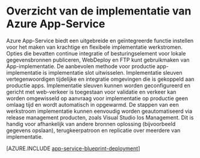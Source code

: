 <properties
    pageTitle="Implementeren van toepassingen op Azure App-Service"
    description="Leer hoe u Deploy toepassingen App Service werk"
    keywords="App-service, azure app service, wordt geïmplementeerd, implementatie"
    services="app-service"
    documentationCenter=""
    authors="dariagrigoriu"
    manager="wpickett"
    editor=""/>

<tags
    ms.service="app-service"
    ms.workload="na"
    ms.tgt_pltfrm="na"
    ms.devlang="na"
    ms.topic="article"
    ms.date="02/09/2016"
    ms.author="dariagrigoriu"/>

# <a name="azure-app-service-deployment-overview"></a>Overzicht van de implementatie van Azure App-Service

Azure App-Service biedt een uitgebreide en geïntegreerde functie instellen voor het maken van krachtige en flexibele implementatie werkstromen. Opties die bevatten continue integratie of besturingselement voor lokale gegevensbronnen publiceren, WebDeploy en FTP kunt gebruikmaken van App-implementatie. De aanbevolen methode voor productie app-implementatie is implementatie slot uitwisselen. Implementatie sleuven vertegenwoordigen tijdelijke en integratie omgevingen die is gekoppeld aan productie apps. Implementatie sleuven kunnen worden geconfigureerd en gericht met web-verkeer is toegestaan voor validatie en verkeer kan worden omgewisseld op aanvraag voor implementatie op productie geen omlaag tijd en wordt automatisch in opgewarmd. De stappen van een werkstroom implementatie kunnen eenvoudig worden geautomatiseerd via release management producten, zoals Visual Studio los Management. Dit is handig voor afhankelijk van andere bronnen oplossing (bijvoorbeeld gegevens opslaan), terugkeerpatroon en replicatie over meerdere van implementatie. 

[AZURE.INCLUDE [app-service-blueprint-deployment](../../includes/app-service-blueprint-deployment.md)]
